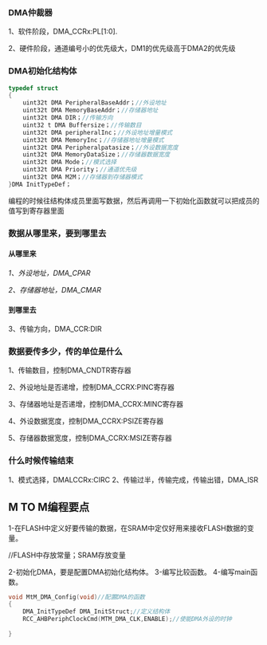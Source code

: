 ### DMA仲裁器

1、软件阶段，DMA_CCRx:PL[1:0].

2、硬件阶段，通道编号小的优先级大，DM1的优先级高于DMA2的优先级

### DMA初始化结构体

~~~c
typedef struct
{
	uint32t DMA PeripheralBaseAddr；//外设地址
    uint32t DMA MemoryBaseAddr；//存储器地址
    uint32t DMA DIR；//传输方向
    uint32 t DMA Buffersize；//传输数目
    uint32t DMA peripheralInc；//外设地址增量模式
    uint32t DMA MemoryInc；//存储器地址增量模式
    uint32t DMA Peripheralpatasize；//外设数据宽度
    uint32t DMA MemoryDataSize；//存储器数据宽度
    uint32t DMA Mode；//模式选择
    uint32t DMA Priority；//通道优先级
    uint32t DMA M2M；//存储器到存储器模式
}DMA InitTypeDef；
~~~

编程的时候往结构体成员里面写数据，然后再调用一下初始化函数就可以把成员的值写到寄存器里面

### 数据从哪里来，要到哪里去

####  从哪里来

*1、外设地址，DMA_CPAR*

*2、存储器地址，DMA_CMAR*

#### 到哪里去

3、传输方向，DMA_CCR:DIR

### 数据要传多少，传的单位是什么

1、传输数目，控制DMA_CNDTR寄存器

2、外设地址是否递增，控制DMA_CCRX:PINC寄存器

3、存储器地址是否递增，控制DMA_CCRX:MINC寄存器

4、外设数据宽度，控制DMA_CCRX:PSIZE寄存器

5、存储器数据宽度，控制DMA_CCRX:MSIZE寄存器

### 什么时候传输结束

1、模式选择，DMALCCRx:CIRC
2、传输过半，传输完成，传输出错，DMA_ISR

## M TO M编程要点

1-在FLASH中定义好要传输的数据，在SRAM中定仅好用来接收FLASH数据的变量。

//FLASH中存放常量；SRAM存放变量

2-初始化DMA，要是配置DMA初始化结构体。
3-编写比较函数。
4-编写main函数。

~~~c
void MtM_DMA_Config(void)//配置DMA的函数
{
    DMA_InitTypeDef DMA_InitStruct;//定义结构体
    RCC_AHBPeriphClockCmd(MTM_DMA_CLK,ENABLE);//使能DMA外设的时钟
    
}
~~~

